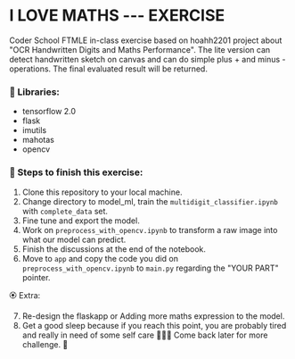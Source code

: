 # I LOVE MATHS --- EXERCISE 
Coder School FTMLE in-class exercise based on hoahh2201 project about "OCR Handwritten Digits and Maths Performance".
The lite version can detect handwritten sketch on canvas and can do simple plus + and minus - operations. The final evaluated result will be returned.

### 🔰 Libraries:
- tensorflow 2.0
- flask
- imutils
- mahotas 
- opencv

### 🔰 Steps to finish this exercise:
1. Clone this repository to your local machine.
2. Change directory to model_ml, train the ```multidigit_classifier.ipynb``` with ```complete_data``` set. 
3. Fine tune and export the model.  
4. Work on ```preprocess_with_opencv.ipynb``` to transform a raw image into what our model can predict.
5. Finish the discussions at the end of the notebook.
6. Move to ```app``` and copy the code you did on ```preprocess_with_opencv.ipynb``` to ```main.py``` regarding the "YOUR PART" pointer.

🏵 Extra:

7. Re-design the flaskapp or Adding more maths expression to the model.
8. Get a good sleep because if you reach this point, you are probably tired and really in need of some self care 💆🏻‍♀️ Come back later for more challenge. 💙
